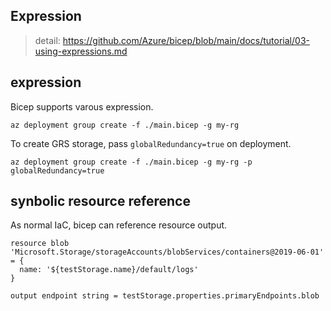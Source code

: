 ## Expression

> detail: https://github.com/Azure/bicep/blob/main/docs/tutorial/03-using-expressions.md

## expression

Bicep supports varous expression.

```shell
az deployment group create -f ./main.bicep -g my-rg
```

To create GRS storage, pass `globalRedundancy=true` on deployment.

```shell
az deployment group create -f ./main.bicep -g my-rg -p globalRedundancy=true
```

## synbolic resource reference

As normal IaC, bicep can reference resource output.


```bicep
resource blob 'Microsoft.Storage/storageAccounts/blobServices/containers@2019-06-01' = {
  name: '${testStorage.name}/default/logs'
}

output endpoint string = testStorage.properties.primaryEndpoints.blob
```
